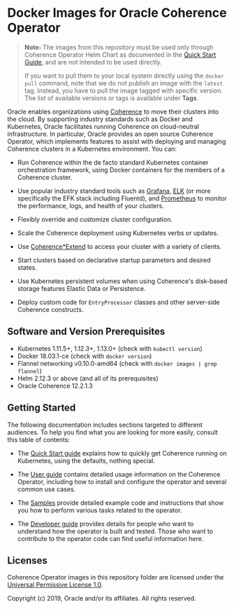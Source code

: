 # Docker Images for Oracle Coherence Operator

> **Note:** The images from this repository must be used only through Coherence Operator Helm Chart as documented in the [Quick Start Guide](https://oracle.github.io/coherence-operator/docs/quickstart.html), and are not intended to be used directly.
>
> If you want to pull them to your local system directly using the `docker pull` command, note that we do not publish an image with the `latest` tag. Instead, you have to pull the image tagged with specific version. The list of available versions or tags is available under **Tags**.

Oracle enables organizations using [Coherence](https://www.oracle.com/technetwork/middleware/coherence/overview/index.html) to move their clusters
into the cloud. By supporting industry standards such as Docker and Kubernetes, Oracle facilitates running Coherence on cloud-neutral infrastructure. In particular, Oracle provides an open source Coherence Operator, which implements features to assist with deploying and managing Coherence clusters in a Kubernetes environment. You can:

* Run Coherence within the de facto standard Kubernetes container
  orchestration framework, using Docker containers for the members of a
  Coherence cluster.

* Use popular industry standard tools such as
  [Grafana](https://grafana.com/),
  [ELK](https://www.elastic.co/elk-stack) (or more specifically the EFK stack including Fluentd), and
  [Prometheus](https://prometheus.io/)
  to monitor the performance, logs, and health of your clusters.

* Flexibly override and customize cluster configuration.

* Scale the Coherence deployment using Kubernetes verbs or updates.

* Use
  [Coherence*Extend](https://docs.oracle.com/middleware/12213/coherence/develop-remote-clients/building-your-first-extend-application.htm#COHCG5033)
  to access your cluster with a variety of clients.

* Start clusters based on declarative startup parameters and desired
  states.

* Use Kubernetes persistent volumes when using Coherence's disk-based
  storage features Elastic Data or Persistence.

* Deploy custom code for `EntryProcessor` classes and other
server-side Coherence constructs.

## Software and Version Prerequisites

* Kubernetes 1.11.5+, 1.12.3+, 1.13.0+ (check with `kubectl version`)
* Docker 18.03.1-ce (check with `docker version`)
* Flannel networking v0.10.0-amd64 (check with `docker images | grep flannel`)
* Helm 2.12.3 or above (and all of its prerequisites)
* Oracle Coherence 12.2.1.3

## Getting Started

  The following documentation includes sections targeted to different audiences. To help you find what you are looking for more easily, consult this table of contents:

  * The [Quick Start guide](https://oracle.github.io/coherence-operator/docs/quickstart.html) explains how to
    quickly get Coherence running on Kubernetes, using the defaults, nothing special.

  * The [User guide](https://oracle.github.io/coherence-operator/docs/user-guide.html) contains detailed usage information on the Coherence Operator, including how to install and configure the operator and several common use cases.

  * The [Samples](https://oracle.github.io/coherence-operator/docs/samples/) provide detailed example code and instructions that show you how to perform various tasks
    related to the operator.

  * The [Developer guide](https://oracle.github.io/coherence-operator/docs/developer.html) provides details for people
    who want to understand how the operator is built and tested. Those who want to contribute to the operator code can find useful information here.

## Licenses

Coherence Operator images in this repository folder are licensed under the [Universal Permissive License 1.0](http://oss.oracle.com/licenses/upl).

Copyright (c) 2019, Oracle and/or its affiliates. All rights reserved.
